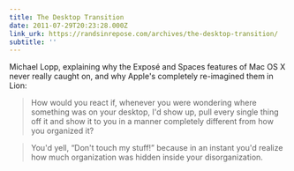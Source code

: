 ```yaml
---
title: The Desktop Transition
date: 2011-07-29T20:23:28.000Z
link_urk: https://randsinrepose.com/archives/the-desktop-transition/
subtitle: ''
---
```

Michael Lopp, explaining why the Exposé and Spaces features of Mac OS X never really caught on, and why Apple's completely re-imagined them in Lion:

> How would you react if, whenever you were wondering where something was on your desktop, I'd show up, pull every single thing off it and show it to you in a manner completely different from how you organized it?

> You'd yell, “Don't touch my stuff!” because in an instant you'd realize how much organization was hidden inside your disorganization.
